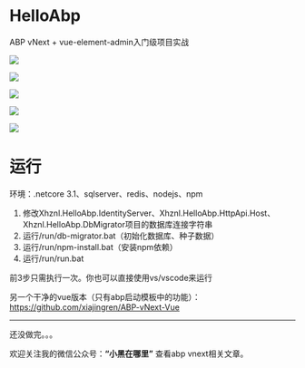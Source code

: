 # HelloAbp
ABP vNext + vue-element-admin入门级项目实战

![](https://img2020.cnblogs.com/blog/610959/202008/610959-20200819225612137-1997525523.png)

![](https://img2020.cnblogs.com/blog/610959/202008/610959-20200819225759445-2050487330.png)

![](https://img2020.cnblogs.com/blog/610959/202008/610959-20200819225844482-1130287626.png)

![](https://img2020.cnblogs.com/blog/610959/202008/610959-20200821223023332-2042194059.png)

![](https://img2020.cnblogs.com/blog/610959/202008/610959-20200824160701611-540824840.png)

# 运行

环境：.netcore 3.1、sqlserver、redis、nodejs、npm

1. 修改Xhznl.HelloAbp.IdentityServer、Xhznl.HelloAbp.HttpApi.Host、Xhznl.HelloAbp.DbMigrator项目的数据库连接字符串
2. 运行/run/db-migrator.bat（初始化数据库、种子数据）
3. 运行/run/npm-install.bat（安装npm依赖）
4. 运行/run/run.bat

前3步只需执行一次。你也可以直接使用vs/vscode来运行

另一个干净的vue版本（只有abp启动模板中的功能）：https://github.com/xiajingren/ABP-vNext-Vue

----

还没做完。。。

欢迎关注我的微信公众号：**“小黑在哪里”** 查看abp vnext相关文章。
